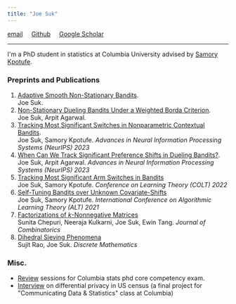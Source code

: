 ```yaml
---
title: "Joe Suk"
---
```



[email](mailto:joe.suk@columbia.edu) &nbsp; &nbsp; [Github](https://github.com/joesuk) &nbsp; &nbsp; [Google Scholar](https://scholar.google.com/citations?hl=en&user=972KeX4AAAAJ&view_op=list_works&sortby=pubdate)

---

I'm a PhD student in statistics at Columbia University advised by [Samory Kpotufe](http://www.columbia.edu/~skk2175/).

### Preprints and Publications
1. [Adaptive Smooth Non-Stationary Bandits](https://arxiv.org/pdf/2407.08654.pdf).\
Joe Suk.
2. [Non-Stationary Dueling Bandits Under a Weighted Borda Criterion](https://arxiv.org/pdf/2403.12950.pdf).\
Joe Suk, Arpit Agarwal.
3. [Tracking Most Significant Switches in Nonparametric Contextual Bandits](https://arxiv.org/pdf/2307.05341.pdf).\
Joe Suk, Samory Kpotufe. _Advances in Neural Information Processing Systems (NeurIPS) 2023_
4. [When Can We Track Significant Preference Shifts in Dueling Bandits?](https://arxiv.org/pdf/2302.06595.pdf).\
Joe Suk, Arpit Agarwal. _Advances in Neural Information Processing Systems (NeurIPS) 2023_
5. [Tracking Most Significant Arm Switches in Bandits](https://arxiv.org/pdf/2112.13838.pdf)\
Joe Suk, Samory Kpotufe. _Conference on Learning Theory (COLT) 2022_
6. [Self-Tuning Bandits over Unknown Covariate-Shifts](https://arxiv.org/pdf/2007.08584.pdf)\
Joe Suk, Samory Kpotufe. _International Conference on Algorithmic Learning Theory (ALT) 2021_
7. [Factorizations of _k_-Nonnegative Matrices](https://arxiv.org/pdf/1710.10867.pdf)\
Sunita Chepuri, Neeraja Kulkarni, Joe Suk, Ewin Tang. _Journal of Combinatorics_
8. [Dihedral Sieving Phenomena](https://arxiv.org/pdf/1710.06517.pdf)\
Sujit Rao, Joe Suk. _Discrete Mathematics_

### Misc.
* [Review](/review) sessions for Columbia stats phd core competency exam.
* [Interview](/podcast) on differential privacy in US census (a final project for "Communicating Data & Statistics" class at Columbia)
